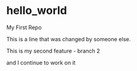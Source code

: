 # hello_world
My First Repo
 

This is a line that was changed by someone else.

This is my second feature - branch 2

and I continue to work on it

